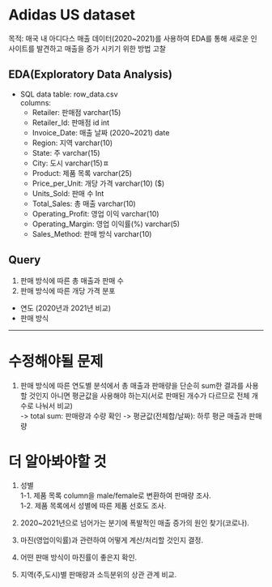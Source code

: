 # Adidas US dataset 
목적: 매국 내 아디다스 매출 데이터(2020~2021)를 사용하여 EDA를 통해 새로운 인사이트를 발견하고 매출을 증가 시키기 위한 방법 고찰

## EDA(Exploratory Data Analysis)

- SQL data
table: row_data.csv  
columns:
  - Retailer: 판매점 varchar(15)
  - Retailer_Id: 판매점 id int
  - Invoice_Date: 매출 날짜 (2020~2021) date
  - Region: 지역 varchar(10)
  - State: 주 varchar(15)
  - City: 도시 varchar(15)ㅍ
  - Product: 제품 목록 varchar(25)
  - Price_per_Unit: 개당 가격 varchar(10) ($)
  - Units_Sold: 판매 수 Int
  - Total_Sales: 총 매출 varchar(10)
  - Operating_Profit: 영업 이익 varchar(10)
  - Operating_Margin: 영업 이익률(%) varchar(5)
  - Sales_Method: 판매 방식 varchar(10)

## Query
1. 판매 방식에 따른 총 매출과 판매 수
2. 판매 방식에 따른 개당 가격 분포

- 연도 (2020년과 2021년 비교)  
- 판매 방식

---
# 수정해야될 문제
1. 판매 방식에 따른 연도별 분석에서 총 매출과 판매량을 단순히 sum한 결과를 사용할 것인지 아니면 평균값을 사용해야 하는지(서로 판매된 개수가 다르므로 전체 개수로 나눠서 비교)  
  -> total sum: 판매량과 수량 확인
  -> 평균값(전체합/날짜): 하루 평균 매출과 판매량


# 더 알아봐야할 것  
1. 성별  
  1-1. 제품 목록 column을 male/female로 변환하여 판매량 조사.  
  1-2. 제품 목록에서 성별에 따른 제품 선호도 조사.  

2. 2020~2021년으로 넘어가는 분기에 폭발적인 매출 증가의 원인 찾기(코로나).  
3. 마진(영업이익률)과 관련하여 어떻게 계산/처리할 것인지 결정.  
4. 어떤 판매 방식이 마진률이 좋은지 확인.  
5. 지역(주,도시)별 판매량과 소득분위의 상관 관계 비교.

